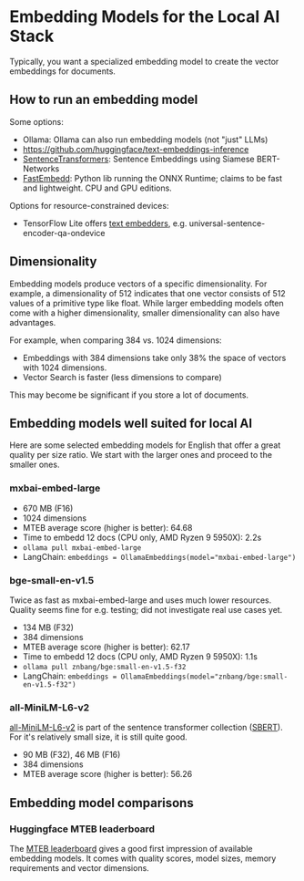 Embedding Models for the Local AI Stack
=======================================
Typically, you want a specialized embedding model to create the vector embeddings for documents.

How to run an embedding model
-----------------------------
Some options:

* Ollama: Ollama can also run embedding models (not "just" LLMs) 
* https://github.com/huggingface/text-embeddings-inference
* [SentenceTransformers](https://www.sbert.net/index.html): Sentence Embeddings using Siamese BERT-Networks
* [FastEmbedd](https://github.com/qdrant/fastembed): Python lib running the ONNX Runtime;
  claims to be fast and lightweight. CPU and GPU editions.

Options for resource-constrained devices:

* TensorFlow Lite offers [text embedders](https://www.tensorflow.org/lite/inference_with_metadata/task_library/text_embedder),
  e.g. universal-sentence-encoder-qa-ondevice

Dimensionality
--------------
Embedding models produce vectors of a specific dimensionality.
For example, a dimensionality of 512 indicates that one vector consists of 512 values of a primitive type like float.
While larger embedding models often come with a higher dimensionality, smaller dimensionality can also have advantages.

For example, when comparing 384 vs. 1024 dimensions:

* Embeddings with 384 dimensions take only 38% the space of vectors with 1024 dimensions.
* Vector Search is faster (less dimensions to compare)

This may become be significant if you store a lot of documents.

Embedding models well suited for local AI
-----------------------------------------
Here are some selected embedding models for English that offer a great quality per size ratio.
We start with the larger ones and proceed to the smaller ones.

### mxbai-embed-large

* 670 MB (F16)
* 1024 dimensions
* MTEB average score (higher is better): 64.68
* Time to embedd 12 docs (CPU only, AMD Ryzen 9 5950X): 2.2s
* `ollama pull mxbai-embed-large`
* LangChain: `embeddings = OllamaEmbeddings(model="mxbai-embed-large")` 

### bge-small-en-v1.5

Twice as fast as mxbai-embed-large and uses much lower resources.
Quality seems fine for e.g. testing; did not investigate real use cases yet.

* 134 MB (F32)
* 384 dimensions
* MTEB average score (higher is better): 62.17
* Time to embedd 12 docs (CPU only, AMD Ryzen 9 5950X): 1.1s
* `ollama pull znbang/bge:small-en-v1.5-f32`
* LangChain: `embeddings = OllamaEmbeddings(model="znbang/bge:small-en-v1.5-f32")`

### all-MiniLM-L6-v2

[all-MiniLM-L6-v2](https://huggingface.co/sentence-transformers/all-MiniLM-L6-v2) is part of
the sentence transformer collection ([SBERT](https://www.sbert.net/)).
For it's relatively small size, it is still quite good.

* 90 MB (F32), 46 MB (F16)
* 384 dimensions
* MTEB average score (higher is better): 56.26

Embedding model comparisons
---------------------------

### Huggingface MTEB leaderboard

The [MTEB leaderboard](https://huggingface.co/spaces/mteb/leaderboard) gives a good first impression of available embedding models.
It comes with quality scores, model sizes, memory requirements and vector dimensions.